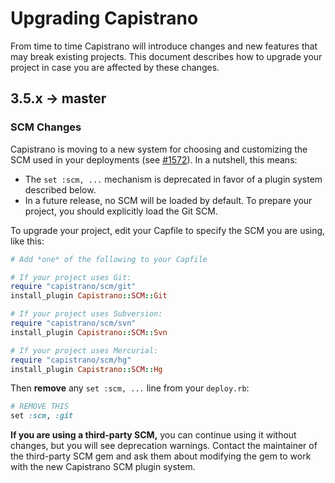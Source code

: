 # Upgrading Capistrano

From time to time Capistrano will introduce changes and new features that may
break existing projects. This document describes how to upgrade your project in
case you are affected by these changes.

## 3.5.x -> master

### SCM Changes

Capistrano is moving to a new system for choosing and customizing the SCM used
in your deployments
(see [#1572](https://github.com/capistrano/capistrano/pull/1572)).
In a nutshell, this means:

* The `set :scm, ...` mechanism is deprecated in favor of a plugin system
  described below.
* In a future release, no SCM will be loaded by default. To prepare your
  project, you should explicitly load the Git SCM.

To upgrade your project, edit your Capfile to specify the SCM you are using,
like this:

```ruby
# Add *one* of the following to your Capfile

# If your project uses Git:
require "capistrano/scm/git"
install_plugin Capistrano::SCM::Git

# If your project uses Subversion:
require "capistrano/scm/svn"
install_plugin Capistrano::SCM::Svn

# If your project uses Mercurial:
require "capistrano/scm/hg"
install_plugin Capistrano::SCM::Hg
```

Then **remove** any `set :scm, ...` line from your `deploy.rb`:

```ruby
# REMOVE THIS
set :scm, :git
```

**If you are using a third-party SCM,** you can continue using it without
changes, but you will see deprecation warnings. Contact the maintainer of the
third-party SCM gem and ask them about modifying the gem to work with the new
Capistrano SCM plugin system.
